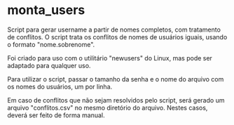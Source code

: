 # monta_users
Script para gerar username a partir de nomes completos, com tratamento de conflitos. O script trata os conflitos de nomes de usuários iguais, usando o formato "nome.sobrenome".

Foi criado para uso com o utilitário "newusers" do Linux, mas pode ser adaptado para qualquer uso. 

Para utilizar o script, passar o tamanho da senha e o nome do arquivo com os nomes do usuários, um por linha.

Em caso de conflitos que não sejam resolvidos pelo script, será gerado um arquivo "conflitos.csv" no mesmo diretório do arquivo. Nestes casos, deverá ser feito de forma manual.


